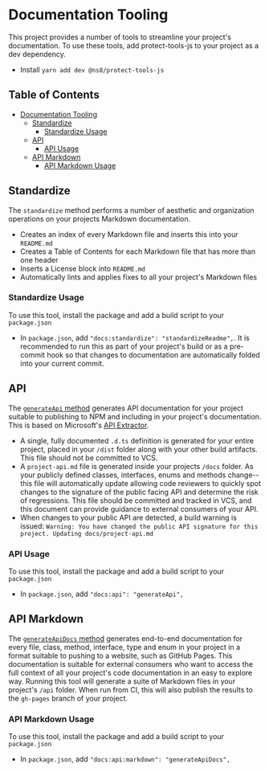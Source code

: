 # Documentation Tooling

This project provides a number of tools to streamline your project's documentation. To use these tools, add protect-tools-js to your project as a dev dependency.

- Install `yarn add dev @ns8/protect-tools-js`

## Table of Contents

- [Documentation Tooling](#documentation-tooling)
  - [Standardize](#standardize)
    - [Standardize Usage](#standardize-usage)
  - [API](#api)
    - [API Usage](#api-usage)
  - [API Markdown](#api-markdown)
    - [API Markdown Usage](#api-markdown-usage)

## Standardize

The `standardize` method performs a number of aesthetic and organization operations on your projects Markdown documentation.

- Creates an index of every Markdown file and inserts this into your `README.md`
- Creates a Table of Contents for each Markdown file that has more than one header
- Inserts a License block into `README.md`
- Automatically lints and applies fixes to all your project's Markdown files

### Standardize Usage

To use this tool, install the package and add a build script to your `package.json`

- In `package.json`, add `"docs:standardize": "standardizeReadme",`. It is recommended to run this as part of your project's build or as a pre-commit hook so that changes to documentation are automatically folded into your current commit.

## API

The [`generateApi` method](../src/docs/generateApi.ts) generates API documentation for your project suitable to publishing to NPM and including in your project's documentation. This is based on Microsoft's [API Extractor](https://api-extractor.com/).

- A single, fully documented `.d.ts` definition is generated for your entire project, placed in your `/dist` folder along with your other build artifacts. This file should not be committed to VCS.
- A `project-api.md` file is generated inside your projects `/docs` folder. As your publicly defined classes, interfaces, enums and methods change--this file will automatically update allowing code reviewers to quickly spot changes to the signature of the public facing API and determine the risk of regressions. This file should be committed and tracked in VCS, and this document can provide guidance to external consumers of your API.
- When changes to your public API are detected, a build warning is issued: `Warning: You have changed the public API signature for this project. Updating docs/project-api.md`

### API Usage

To use this tool, install the package and add a build script to your `package.json`

- In `package.json`, add `"docs:api": "generateApi",`

## API Markdown

The [`generateApiDocs` method](../src/docs/generateApiDocs.ts) generates end-to-end documentation for every file, class, method, interface, type and enum in your project in a format suitable to pushing to a website, such as GitHub Pages. This documentation is suitable for external consumers who want to access the full context of all your project's code documentation in an easy to explore way. Running this tool will generate a suite of Markdown files in your project's `/api` folder. When run from CI, this will also publish the results to the `gh-pages` branch of your project.

### API Markdown Usage

To use this tool, install the package and add a build script to your `package.json`

- In `package.json`, add `"docs:api:markdown": "generateApiDocs",`
